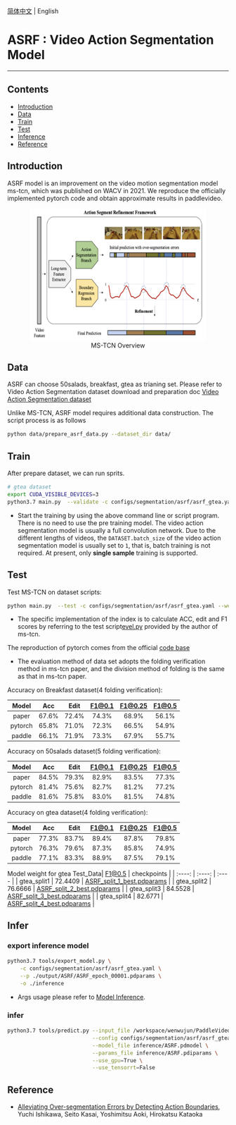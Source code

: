 [简体中文](../../../zh-CN/model_zoo/segmentation/asrf.md) | English

# ASRF : Video Action Segmentation Model

---
## Contents

- [Introduction](#Introduction)
- [Data](#Data)
- [Train](#Train)
- [Test](#Test)
- [Inference](#Inference)
- [Reference](#Reference)

## Introduction

ASRF model is an improvement on the video motion segmentation model ms-tcn, which was published on WACV in 2021. We reproduce the officially implemented pytorch code and obtain approximate results in paddlevideo.

<p align="center">
<img src="../../../images/asrf.png" height=300 width=400 hspace='10'/> <br />
MS-TCN Overview
</p>

## Data

ASRF can choose 50salads, breakfast, gtea as trianing set. Please refer to Video Action Segmentation dataset download and preparation doc [Video Action Segmentation dataset](../../dataset/SegmentationDataset.md)

Unlike MS-TCN, ASRF model requires additional data construction. The script process is as follows
```bash
python data/prepare_asrf_data.py --dataset_dir data/
```

## Train

After prepare dataset, we can run sprits.

```bash
# gtea dataset
export CUDA_VISIBLE_DEVICES=3
python3.7 main.py  --validate -c configs/segmentation/asrf/asrf_gtea.yaml
```

- Start the training by using the above command line or script program. There is no need to use the pre training model. The video action segmentation model is usually a full convolution network. Due to the different lengths of videos, the `DATASET.batch_size` of the video action segmentation model is usually set to `1`, that is, batch training is not required. At present, only **single sample** training is supported.

## Test

Test MS-TCN on dataset scripts:

```bash
python main.py  --test -c configs/segmentation/asrf/asrf_gtea.yaml --weights=./output/ASRF/ASRF_split_1_best.pdparams
```

- The specific implementation of the index is to calculate ACC, edit and F1 scores by referring to the test script[evel.py](https://github.com/yabufarha/ms-tcn/blob/master/eval.py) provided by the author of ms-tcn.

The reproduction of pytorch comes from the official [code base](https://github.com/yiskw713/asrf)

- The evaluation method of data set adopts the folding verification method in ms-tcn paper, and the division method of folding is the same as that in ms-tcn paper.

Accuracy on Breakfast dataset(4 folding verification):

| Model | Acc | Edit | F1@0.1 | F1@0.25 | F1@0.5 |
| :---: | :---: | :---: | :---: | :---: | :---: |
| paper | 67.6% | 72.4% | 74.3% | 68.9% | 56.1% |
| pytorch | 65.8% | 71.0% | 72.3% | 66.5% | 54.9% |
| paddle | 66.1% | 71.9% | 73.3% | 67.9% | 55.7% |

Accuracy on 50salads dataset(5 folding verification):

| Model | Acc | Edit | F1@0.1 | F1@0.25 | F1@0.5 |
| :---: | :---: | :---: | :---: | :---: | :---: |
| paper | 84.5% | 79.3% | 82.9% | 83.5% | 77.3% |
| pytorch | 81.4% | 75.6% | 82.7% | 81.2% | 77.2% |
| paddle | 81.6% | 75.8% | 83.0% | 81.5% | 74.8% |

Accuracy on gtea dataset(4 folding verification):

| Model | Acc | Edit | F1@0.1 | F1@0.25 | F1@0.5 |
| :---: | :---: | :---: | :---: | :---: | :---: |
| paper | 77.3% | 83.7% | 89.4% | 87.8% | 79.8% |
| pytorch | 76.3% | 79.6% | 87.3% | 85.8% | 74.9% |
| paddle | 77.1% | 83.3% | 88.9% | 87.5% | 79.1% |

Model weight for gtea
Test_Data| F1@0.5 | checkpoints |
| :----: | :----: | :---- |
| gtea_split1 | 72.4409 | [ASRF_split_1_best.pdparams](https://videotag.bj.bcebos.com/PaddleVideo-release2.2/ASRF_split_1_best.pdparams) |
| gtea_split2 | 76.6666 | [ASRF_split_2_best.pdparams](https://videotag.bj.bcebos.com/PaddleVideo-release2.2/ASRF_split_2_best.pdparams) |
| gtea_split3 | 84.5528 | [ASRF_split_3_best.pdparams](https://videotag.bj.bcebos.com/PaddleVideo-release2.2/ASRF_split_3_best.pdparams) |
| gtea_split4 | 82.6771 | [ASRF_split_4_best.pdparams](https://videotag.bj.bcebos.com/PaddleVideo-release2.2/ASRF_split_4_best.pdparams) |

## Infer

### export inference model

```bash
python3.7 tools/export_model.py \
    -c configs/segmentation/asrf/asrf_gtea.yaml \
    --p ./output/ASRF/ASRF_epoch_00001.pdparams \
    -o ./inference
```

- Args usage please refer to [Model Inference](https://github.com/PaddlePaddle/PaddleVideo/blob/release/2.0/docs/zh-CN/start.md#2-%E6%A8%A1%E5%9E%8B%E6%8E%A8%E7%90%86).

### infer

```bash
python3.7 tools/predict.py --input_file /workspace/wenwujun/PaddleVideo/data/50salads/features/rgb-01-1.npy \
                           --config configs/segmentation/asrf/asrf_gtea.yaml \
                           --model_file inference/ASRF.pdmodel \
                           --params_file inference/ASRF.pdiparams \
                           --use_gpu=True \
                           --use_tensorrt=False
```

## Reference

- [Alleviating Over-segmentation Errors by Detecting Action Boundaries](https://arxiv.org/pdf/2007.06866v1.pdf), Yuchi Ishikawa, Seito Kasai, Yoshimitsu Aoki, Hirokatsu Kataoka
